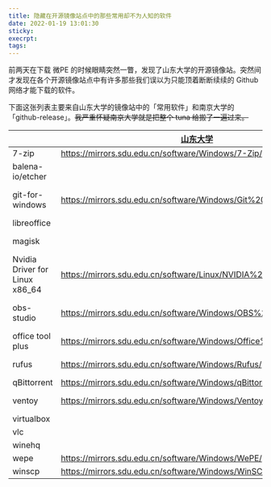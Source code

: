 ```yaml
---
title: 隐藏在开源镜像站点中的那些常用却不为人知的软件
date: 2022-01-19 13:01:30
sticky:
execrpt:
tags:
---
```


前两天在下载 微PE 的时候眼睛突然一瞥，发现了山东大学的开源镜像站。突然间才发现在各个开源镜像站点中有许多那些我们误以为只能顶着断断续续的 Github  网络才能下载的软件。

下面这张列表主要来自山东大学的镜像站中的「常用软件」和南京大学的「github-release」。~~我严重怀疑南京大学就是把整个 tuna 给搬了一遍过来。~~

|                                | [山东大学](https://mirrors.sdu.edu.cn)                       | [南京大学](https://mirrors.nju.edu.cn)                       | [清华大学](https://mirrors.tuna.tsinghua.edu.cn)             |
| ------------------------------ | ------------------------------------------------------------ | ------------------------------------------------------------ | ------------------------------------------------------------ |
| 7-zip                          | https://mirrors.sdu.edu.cn/software/Windows/7-Zip/           |                                                              |                                                              |
| balena-io/etcher               |                                                              | https://mirrors.nju.edu.cn/github-release/balena-io/etcher/LatestRelease/ | https://mirrors.tuna.tsinghua.edu.cn/github-release/balena-io/etcher/LatestRelease/ |
| git-for-windows                | https://mirrors.sdu.edu.cn/software/Windows/Git%20for%20Windows/ | https://mirrors.nju.edu.cn/github-release/git-for-windows/git/LatestRelease/ | https://mirrors.tuna.tsinghua.edu.cn/github-release/git-for-windows/git/LatestRelease/ |
| libreoffice                    |                                                              |                                                              | https://mirrors.tuna.tsinghua.edu.cn/libreoffice/libreoffice/ |
| magisk                         |                                                              | https://mirrors.nju.edu.cn/github-release/topjohnwu/Magisk/LatestRelease/ | https://mirrors.tuna.tsinghua.edu.cn/github-release/topjohnwu/Magisk/LatestRelease/ |
| Nvidia Driver for Linux x86_64 | https://mirrors.sdu.edu.cn/software/Linux/NVIDIA%20Drivers/  |                                                              |                                                              |
| obs-studio                     | https://mirrors.sdu.edu.cn/software/Windows/OBS%20Studio/    | https://mirrors.nju.edu.cn/github-release/obsproject/obs-studio/LatestRelease/ | https://mirrors.tuna.tsinghua.edu.cn/github-release/obsproject/obs-studio/LatestRelease/ |
| office tool plus               | https://mirrors.sdu.edu.cn/software/Windows/Office%20Tool%20Plus/ |                                                              |                                                              |
| rufus                          | https://mirrors.sdu.edu.cn/software/Windows/Rufus/           | https://mirrors.nju.edu.cn/github-release/pbatard/rufus/LatestRelease/ |                                                              |
| qBittorrent                    | https://mirrors.sdu.edu.cn/software/Windows/qBittorrent/     |                                                              |                                                              |
| ventoy                         | https://mirrors.sdu.edu.cn/software/Windows/Ventoy/          | https://mirrors.nju.edu.cn/github-release/ventoy/Ventoy/LatestRelease/ |                                                              |
| virtualbox                     |                                                              | https://mirrors.nju.edu.cn/virtualbox/                       | https://mirrors.tuna.tsinghua.edu.cn/virtualbox/             |
| vlc                            |                                                              | https://mirrors.nju.edu.cn/videolan-ftp/                     | https://mirrors.tuna.tsinghua.edu.cn/videolan-ftp/           |
| winehq                         |                                                              | https://mirrors.nju.edu.cn/winehq/                           | https://mirrors.bfsu.edu.cn/winehq/                          |
| wepe                           | https://mirrors.sdu.edu.cn/software/Windows/WePE/            |                                                              |                                                              |
| winscp                         | https://mirrors.sdu.edu.cn/software/Windows/WinSCP/          |                                                              |                                                              |

